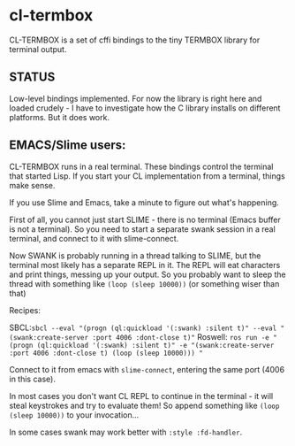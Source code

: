 # cl-termbox

CL-TERMBOX is a set of cffi bindings to the tiny TERMBOX library for terminal output.

## STATUS

Low-level bindings implemented.   For now the library is right here and loaded crudely - I have to investigate how the C library installs on different platforms.  But it does work.

## EMACS/Slime users:

CL-TERMBOX runs in a real terminal.  These bindings control the terminal that started Lisp.  If you start your CL implementation from a terminal, things make sense. 

If you use Slime and Emacs, take a minute to figure out what's happening.

First of all, you cannot just start SLIME - there is no terminal (Emacs buffer is not a terminal).  So you need to start a separate swank session in a real terminal, and connect to it with slime-connect.

Now SWANK is probably running in a thread talking to SLIME, but the terminal most likely has a separate REPL in it.  The REPL will eat characters and print things, messing up your output.  So you probably want to sleep the thread with something like `(loop (sleep 10000))` (or something wiser than that)

Recipes:

SBCL:`sbcl --eval "(progn (ql:quickload '(:swank) :silent t)" --eval "(swank:create-server :port 4006 :dont-close t)"`
Roswell: `ros run -e "(progn (ql:quickload '(:swank) :silent t)" -e "(swank:create-server :port 4006 :dont-close t) (loop (sleep 10000))) "`

Connect to it from emacs with `slime-connect`, entering the same port (4006 in this case).

In most cases you don't want CL REPL to continue in the terminal - it will steal keystrokes and try to evaluate them!  So append something like `(loop (sleep 10000))` to your invocation...

In some cases swank may work better with `:style :fd-handler`.


